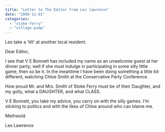 ```yaml
---
title: "Letter to The Editor from Les lawrence"
date: "2009-11-01"
categories: 
  - "stoke-ferry"
  - "village-pump"
---
```


Les take a 'tilt' at another local resident.

Dear Editor,

I see that V E Bonnett has included my name as an unwelcome guest at her dinner party; well if she must indulge in participating in some silly little game, then so be it. In the meantime I have been doing something a little bit different, watching Chloe Smith at the Conservative Party Conference.

How proud Mr. and Mrs. Smith of Stoke Ferry must be of their Daughter, and my golly, what a DAUGHTER, and what CLASS.

V E Bonnett, you take my advice, you carry on with the silly games. I'm sticking to politics and with the likes of Chloe around who can blame me.

Methwold

Les Lawrence
